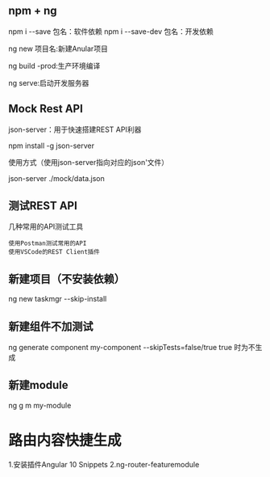 ## npm + ng
 
 npm i --save 包名：软件依赖 npm i --save-dev 包名：开发依赖

 ng new 项目名:新建Anular项目

 ng build -prod:生产环境编译

 ng serve:启动开发服务器


 ## Mock Rest API

 json-server：用于快速搭建REST API利器

 npm install -g json-server

 使用方式（使用json-server指向对应的json'文件）

 json-server ./mock/data.json 

## 测试REST API

几种常用的API测试工具

    使用Postman测试常用的API
    使用VSCode的REST Client插件

## 新建项目（不安装依赖）
ng new taskmgr --skip-install 

## 新建组件不加测试 
ng generate component my-component --skipTests=false/true  true 时为不生成

## 新建module 
 ng g m my-module

 # 路由内容快捷生成
 
 1.安装插件Angular 10 Snippets
 2.ng-router-featuremodule

 